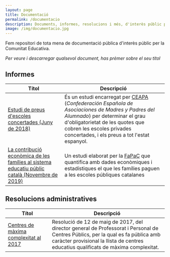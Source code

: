 ```yaml
---
layout: page
title: Documentació
permalink: /documentacio
description: Documents, informes, resolucions i més, d'interès públic per la Comunitat Educativa.
image: /img/documentacio.jpg
---
```


Fem repositori de tota mena de documentació pública d'interès públic per la Comunitat Educativa.

*Per veure i descarregar qualsevol document, has prèmer sobre el seu títol*

## Informes

| Títol | Descripció |
|-------|------------|
| [Estudi de preus d'escoles concertades (Juny de 2018)](./informes/Estudio-Precios-Centros-Concertados-2018.pdf) | És un estudi encarregat per [CEAPA](https://www.ceapa.es/) (*Confederación Española de Asociaciones de Madres y Padres del Alumnado*) per determinar el grau d'obligatorietat de les quotes que cobren les escoles privades concertades, i els preus a tot l'estat espanyol. |
| [La contribució econòmica de les famílies al sistema educatiu públic català (Novembre de 2019)](./informes/FAPAC-2019-Contribucio-Families-Quotes.pdf) | Un estudi elaborat per la [FaPaC](https://fapac.cat/) que quantifica amb dades econòmiques i estadístiques el que les famílies paguen a les escoles públiques catalanes |

## Resolucions administratives

| Títol | Descripció |
|-------|------------|
| [Centres de màxima complexitat al 2017](./resolucions-administratives/centres_maxima_complexitat2017.pdf) | Resolució de 12 de maig de 2017, del director general de Professorat i Personal de Centres Públics, per la qual es fa pública amb caràcter provisional la llista de centres educatius qualificats de màxima complexitat. |